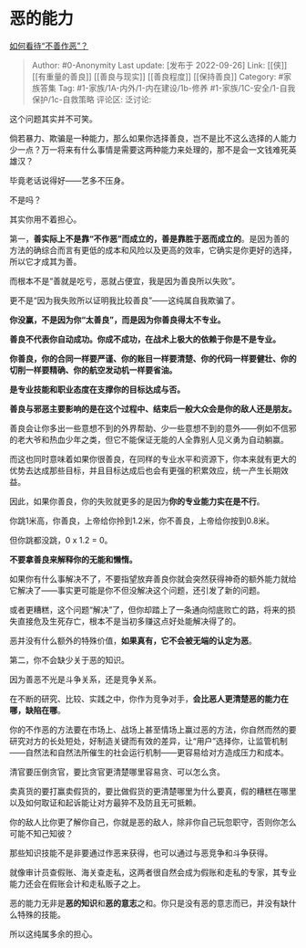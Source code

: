 # 恶的能力
[如何看待“不善作恶”？](https://www.zhihu.com/question/554971648/answer/2690269880)

> Author: #0-Anonymity
> Last update: [发布于 2022-09-26]
> Link: [[侠]] [[有重量的善良]] [[善良与现实]] [[善良程度]] [[保持善良]]
> Category: #家族答集
> Tag: #1-家族/1A-内外/1-内在建设/1b-修养 #1-家族/1C-安全/1-自我保护/1c-自救策略 
> 评论区:
> 泛讨论:

这个问题其实并不可笑。

倘若暴力、欺骗是一种能力，那么如果你选择善良，岂不是比不这么选择的人能力少一点？万一将来有什么事情是需要这两种能力来处理的，那不是会一文钱难死英雄汉？

毕竟老话说得好——艺多不压身。

不是吗？

其实你用不着担心。

第一，**善实际上不是靠“不作恶”而成立的，善是靠胜于恶而成立的**。是因为善的方法的确综合而言有更低的成本和风险以及更高的效率，它确实是你更好的选择，所以它才成其为善。

而根本不是“善就是吃亏，恶就占便宜，我是因为善良所以失败”。

更不是“因为我失败所以证明我比较善良”——这纯属自我欺骗了。

**你没赢，不是因为你“太善良”，而是因为你善良得太不专业。**

**善良不代表你自动成功。你成不成功，在战术上极大的依赖于你是不是专业。**

**你善良，你的合同一样要严谨、你的账目一样要清楚、你的代码一样要健壮、你的切削一样要精确、你的航空发动机一样要省油。**

**是专业技能和职业态度在支撑你的目标达成与否。**

**善良与邪恶主要影响的是在这个过程中、结束后一般大众会是你的敌人还是朋友。**

善良会让你多出一些意想不到的外界帮助、少一些意想不到的意外——例如不信邪的老大爷和热血少年之类，但它不能保证无能的人全靠别人见义勇为自动躺赢。

而这也同时意味着如果你很善良，在同样的专业水平和资源下，你本来就有更大的优势去达成那些目标，并且目标达成后也会有更强的积累效应，统一产生长期效益。

因此，如果你善良，你的失败就更多的是因为**你的专业能力实在是不行**。

你跳1米高，你善良，上帝给你拎到1.2米，你不善良，上帝给你按到0.8米。

但你跳都没跳，0 x 1.2 = 0。

**不要拿善良来解释你的无能和懒惰。**

如果你有什么事解决不了，不要指望放弃善良你就会突然获得神奇的额外能力就给它解决了——事实更可能是你不但没解决这个问题，还引发了新的问题。

或者更糟糕，这个问题“解决”了，但你却踏上了一条通向彻底败亡的路，将来的损失直接危及生死存亡，根本不是当初多赚这点好处能解决得了的。

恶并没有什么额外的特殊价值，**如果真有，它不会被无端的认定为恶**。

第二，你不会缺少关于恶的知识。

因为善恶不光是斗争关系，还是竞争关系。

在不断的研究、比较、实践之中，你作为竞争对手，**会比恶人更清楚恶的能力在哪，缺陷在哪**。

你的不作恶的方法要在市场上、战场上甚至情场上赢过恶的方法，你自然而然的要研究对方的长处短处，好制造关键而有效的差异，让“用户”选择你，让监管机制——自然法和自然法所催生的社会运行机制——更容易给对方造成压力和成本。

清官要压倒贪官，要比贪官更清楚哪里容易贪、可以怎么贪。

卖真货的要打赢卖假货的，要比做假货的更清楚哪里为什么要真，假的糟糕在哪里以及如何取证和起诉能让对方最猝不及防且无可抵赖。

你的敌人比你更了解你自己，你就是恶的敌人，除非你自己玩忽职守，否则你怎么可能不知己知彼？

那些知识技能不是非要通过作恶来获得，也可以通过与恶竞争和斗争获得。

就像审计员查假账、海关查走私，这两者很自然会成为假账和走私的专家，其专业能力还会在假账会计和走私贩子之上。

恶的能力无非是**恶的知识**和**恶的意志**之和。你只是没有恶的意志而已，并没有缺什么特殊的技能。

所以这纯属多余的担心。
